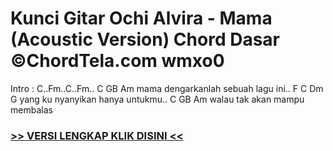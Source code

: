 
 # Kunci Gitar Ochi Alvira - Mama (Acoustic Version) Chord Dasar ©ChordTela.com wmxo0


Intro : C..Fm..C..Fm.. C GB Am mama dengarkanlah sebuah lagu ini.. F C Dm G yang ku nyanyikan hanya untukmu.. C GB Am walau tak akan mampu membalas

###  <a href="https://shortlighzx.web.app?sq=Kunci Gitar Ochi Alvira - Mama (Acoustic Version) Chord Dasar ©ChordTela.com"> >> VERSI LENGKAP KLIK DISINI << </a>
